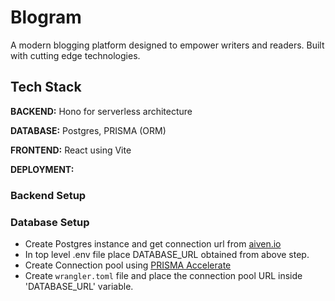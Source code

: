# Blogram

A modern blogging platform designed to empower writers and readers. Built with cutting edge technologies. 

## Tech Stack

**BACKEND:** Hono for serverless architecture

**DATABASE:** Postgres, PRISMA (ORM)

**FRONTEND:** React using Vite

**DEPLOYMENT:**

### Backend Setup 

### Database Setup

- Create Postgres instance and get connection url from [aiven.io](https://aiven.io/)
- In top level .env file place DATABASE_URL obtained from above step.
- Create Connection pool using [PRISMA Accelerate](https://www.prisma.io/data-platform/accelerate)
- Create `wrangler.toml` file and place the connection pool URL inside 'DATABASE_URL' variable.